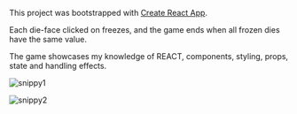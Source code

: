 This project was bootstrapped with [Create React App](https://github.com/facebook/create-react-app).

Each die-face clicked on freezes, and the game ends when all frozen dies have the same value.

The game showcases my knowledge of REACT, components, styling, props, state and handling effects.

![snippy1](https://user-images.githubusercontent.com/62436782/163890634-4c1b7a5c-222d-4de7-bdaa-a369cece24fd.PNG)


![snippy2](https://user-images.githubusercontent.com/62436782/163890804-e6fc0a62-e161-4e90-968b-4cd68be1de5e.PNG)
